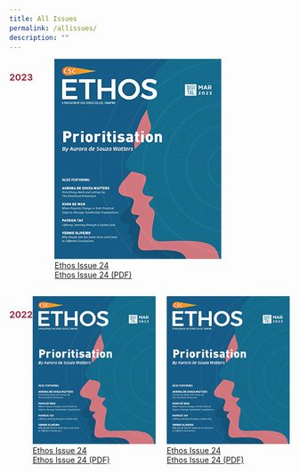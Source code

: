 ```yaml
---
title: All Issues
permalink: /allissues/
description: ""
---
```

<style>
	
.grid-container h3
{
	color: #9f2943;
}
	
.grid-container {
  display: grid;
  grid-template-columns: auto auto auto;
}

.grid-container {
  display: grid;
  grid-template-columns: auto auto auto;
}

#container2022
{
	margin-top:30px;
}
	
#container2023
{
	width: 460px;
}	
	
	
#item20221
{
  margin-left:20px;
}
	
	


</style>

<div id="container2023" class="grid-container">
<h3>2023</h3>
	
<div id="item2023" class="grid-item1">
<img src="/images/Ethos_Thumbnails_Cover/ethosdigital10.jpg"><br>
	<a href="#">Ethos Issue 24</a><br>
	<a href="#">Ethos Issue 24 (PDF)</a>
</div>

</div>


<div id="container2022" class="grid-container">
	
<h3>2022</h3>

<div id="item2022" class="grid-item1">
<img src="/images/Ethos_Thumbnails_Cover/ethosdigital10.jpg"><br>
<a href="#">Ethos Issue 24</a><br>
<a href="#">Ethos Issue 24 (PDF)</a>
</div>
	
<div id="item20221" class="grid-item1">
<img src="/images/Ethos_Thumbnails_Cover/ethosdigital10.jpg"><br>
<a href="#">Ethos Issue 24</a><br>
<a href="#">Ethos Issue 24 (PDF)</a>
</div>
	
</div>